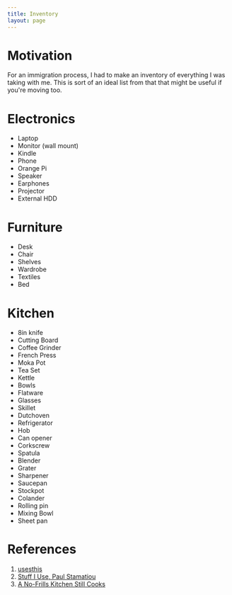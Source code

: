 ```yaml
---
title: Inventory
layout: page
---
```


# Motivation

For an immigration process, I had to make an inventory of everything I was taking with me.  This is sort of an ideal list from that that might be useful if you're moving too. 

# Electronics

- Laptop
- Monitor (wall mount)
- Kindle
- Phone
- Orange Pi
- Speaker
- Earphones
- Projector
- External HDD

# Furniture

- Desk
- Chair
- Shelves
- Wardrobe
- Textiles
- Bed

# Kitchen

- 8in knife
- Cutting Board
- Coffee Grinder
- French Press
- Moka Pot
- Tea Set
- Kettle
- Bowls
- Flatware
- Glasses
- Skillet
- Dutchoven
- Refrigerator
- Hob
- Can opener
- Corkscrew
- Spatula
- Blender
- Grater
- Sharpener
- Saucepan
- Stockpot
- Colander
- Rolling pin
- Mixing Bowl
- Sheet pan

# References

1. [usesthis](https://usesthis.com/)
1. [Stuff I Use, Paul Stamatiou](https://paulstamatiou.com/stuff-i-use/)
1. [A No-Frills Kitchen Still Cooks](http://www.nytimes.com/2007/05/09/dining/09mini.html)
